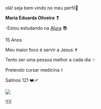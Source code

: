 olá! seja bem vindo no meu perfil🥰

**Maria Eduarda Oliveira** ❣︎

-Estou estudando na [Alura](https://www.alura.com.br/) 📚

15 Anos

Meu maior foco é servir a Jesus ✝️

Tento ser uma pessoa melhor a cada dia ✨

Pretendo cursar medicina ⚕︎ 

Salmos 121 ❤️‍🩹

![](https://media1.tenor.com/m/D6P7ayaAqY0AAAAd/the-chosen-os-escolhidos.gif)


![](
